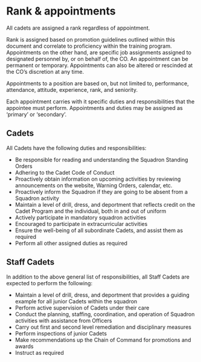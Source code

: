 # Rank & appointments

All cadets are assigned a rank regardless of appointment.

Rank is assigned based on promotion guidelines outlined within this document and correlate to proficiency within the training program. Appointments on the other hand, are specific job assignments assigned to designated personnel by, or on behalf of, the CO. An appointment can be permanent or temporary. Appointments can also be altered or rescinded at the CO’s discretion at any time.

Appointments to a position are based on, but not limited to, performance, attendance, attitude, experience, rank, and seniority.

Each appointment carries with it specific duties and responsibilities that the appointee must perform. Appointments and duties may be assigned as ‘primary’ or ‘secondary’.

## Cadets

All Cadets have the following duties and responsibilities:

* Be responsible for reading and understanding the Squadron Standing Orders
* Adhering to the Cadet Code of Conduct
* Proactively obtain information on upcoming activities by reviewing announcements on the website, Warning Orders, calendar, etc.
* Proactively inform the Squadron if they are going to be absent from a Squadron activity
* Maintain a level of drill, dress, and deportment that reflects credit on the Cadet Program and the individual, both in and out of uniform
* Actively participate in mandatory squadron activities
* Encouraged to participate in extracurricular activities
* Ensure the well-being of all subordinate Cadets, and assist them as required
* Perform all other assigned duties as required

## Staff Cadets

In addition to the above general list of responsibilities, all Staff Cadets are expected to perform the following:

* Maintain a level of drill, dress, and deportment that provides a guiding example for all junior Cadets within the squadron
* Perform active supervision of Cadets under their care
* Conduct the planning, staffing, coordination, and operation of Squadron activities with assistance from Officers
* Carry out first and second level remediation and disciplinary measures
* Perform inspections of junior Cadets
* Make recommendations up the Chain of Command for promotions and awards
* Instruct as required

